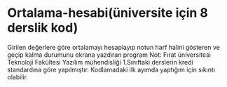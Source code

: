 # Ortalama-hesabi(üniversite için 8 derslik kod)
Girilen değerlere göre ortalamayı hesaplayıp notun harf halini gösteren ve geçip kalma durumunu ekrana yazdıran program
Not: Fırat üniversitesi Teknoloji Fakültesi Yazılım mühendisliği 1.Sınıftaki derslerin kredi standardına göre yapılmıştır.
Kodlamadaki ilk ayımda yaptığım için sıkıntı olabilir.
